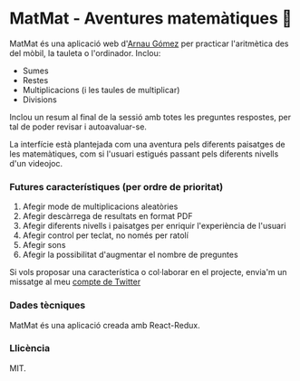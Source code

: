 # MatMat - Aventures matemàtiques 🧮

MatMat és una aplicació web d'[Arnau Gómez](https://www.linkedin.com/in/arnau-g%C3%B3mez-903b49187/) per practicar l'aritmètica des del mòbil, la tauleta o l'ordinador. Inclou:

* Sumes
* Restes
* Multiplicacions (i les taules de multiplicar)
* Divisions

Inclou un resum al final de la sessió amb totes les preguntes respostes, per tal de poder revisar i autoavaluar-se.

La interfície està plantejada com una aventura pels diferents paisatges de les matemàtiques, com si l'usuari estigués passant pels diferents nivells d'un videojoc.

### Futures característiques (per ordre de prioritat)

1. Afegir mode de multiplicacions aleatòries
2. Afegir descàrrega de resultats en format PDF
3. Afegir diferents nivells i paisatges per enriquir l'experiència de l'usuari
4. Afegir control per teclat, no només per ratolí
5. Afegir sons
6. Afegir la possibilitat d'augmentar el nombre de preguntes

Si vols proposar una característica o col·laborar en el projecte, envia'm un missatge al meu [compte de Twitter](https://twitter.com/4rnoldGee)

### Dades tècniques

MatMat és una aplicació creada amb React-Redux. 

### Llicència

MIT.